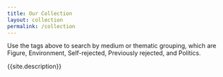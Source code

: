 ```yaml
---
title: Our Collection
layout: collection
permalink: /collection
---
```


Use the tags above to search by medium or thematic grouping, which are Figure, Environment, Self-rejected, Previously rejected, and Politics.

{{site.description}}
